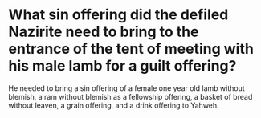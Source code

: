 # What sin offering did the defiled Nazirite need to bring to the entrance of the tent of meeting with his male lamb for a guilt offering?

He needed to bring a sin offering of a female one year old lamb without blemish, a ram without blemish as a fellowship offering, a basket of bread without leaven, a grain offering, and a drink offering to Yahweh.
